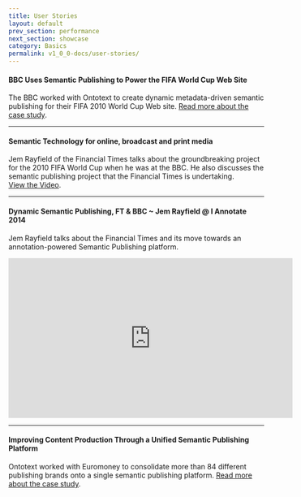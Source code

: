```yaml
---
title: User Stories
layout: default
prev_section: performance
next_section: showcase
category: Basics
permalink: v1_0_0-docs/user-stories/
---
```


#### BBC Uses Semantic Publishing to Power the FIFA World Cup Web Site

The BBC worked with Ontotext to create dynamic metadata-driven semantic publishing for their FIFA 2010 World Cup Web site. [Read more about the case study](http://ontotext.com/semantic-resources/#case-studies).

***

#### Semantic Technology for online, broadcast and print media

Jem Rayfield of the Financial Times talks about the groundbreaking project for the 2010 FIFA World Cup when he was at the BBC. He also discusses the semantic publishing project that the Financial Times is undertaking.<br>
[View the Video](http://ontotext.com/semantic-resources/#case-studies).

***

#### Dynamic Semantic Publishing, FT & BBC ~ Jem Rayfield @ I Annotate 2014

Jem Rayfield talks about the Financial Times and its move towards an annotation-powered Semantic Publishing platform.

<iframe width="560" height="315" src="https://www.youtube.com/embed/mZoIsjlDxQE" frameborder="0" allowfullscreen></iframe>

***

#### Improving Content Production Through a Unified Semantic Publishing Platform

Ontotext worked with Euromoney to consolidate more than 84 different publishing brands onto a single semantic publishing platform. [Read more about the case study](http://ontotext.com/semantic-resources/#case-studies).
